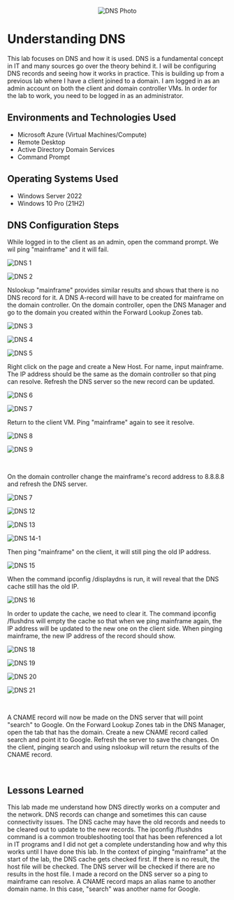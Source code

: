 <p align="center">
<img src="https://i.imgur.com/MwrkwEQ.png" alt="DNS Photo"/>
</p>

<h1>Understanding DNS</h1>
This lab focuses on DNS and how it is used. DNS is a fundamental concept in IT and many sources go over the theory behind it. I will be configuring DNS records and seeing how it works in practice. This is building up from a previous lab where I have a client joined to a domain. I am logged in as an admin account on both the client and domain controller VMs. In order for the lab to work, you need to be logged in as an administrator. <br />

<h2>Environments and Technologies Used</h2>

- Microsoft Azure (Virtual Machines/Compute)
- Remote Desktop
- Active Directory Domain Services
- Command Prompt

<h2>Operating Systems Used </h2>

- Windows Server 2022
- Windows 10 Pro (21H2)

<h2>DNS Configuration Steps</h2>
<p>While logged in to the client as an admin, open the command prompt. We wil ping "mainframe" and it will fail.</p>

![DNS 1](https://github.com/Jacob-Oq/intuition-dns/assets/150084528/35d44a3c-8ec8-4acd-9b0a-893978bad6a0)

![DNS 2](https://github.com/Jacob-Oq/intuition-dns/assets/150084528/81f4d3bc-af0d-438e-87ff-648a19b431f6)

<p>
Nslookup "mainframe" provides similar results and shows that there is no DNS record for it. A DNS A-record will have to be created for mainframe on the domain controller. On the domain controller, open the DNS Manager and go to the domain you created within the Forward Lookup Zones tab. 
</p>

![DNS 3](https://github.com/Jacob-Oq/intuition-dns/assets/150084528/d22953b3-af5a-4f5e-b76f-8a98af47c666)

![DNS 4](https://github.com/Jacob-Oq/intuition-dns/assets/150084528/a9a10342-3df0-4863-96f8-fbea02c6cdf6)

![DNS 5](https://github.com/Jacob-Oq/intuition-dns/assets/150084528/ce855be5-3ead-49c5-b451-4baf72361d8a)

<p>  
Right click on the page and create a New Host. For name, input mainframe. The IP address should be the same as the domain controller so that ping can resolve. Refresh the DNS server so the new record can be updated. 
</p>

![DNS 6](https://github.com/Jacob-Oq/intuition-dns/assets/150084528/df032e51-4026-4b46-8b5a-7efd7b7badf7)

![DNS 7](https://github.com/Jacob-Oq/intuition-dns/assets/150084528/732be9ca-20ec-4f1a-9ebc-5d3b9bce3ab7)

<p>Return to the client VM. Ping "mainframe" again to see it resolve.</p>

![DNS 8](https://github.com/Jacob-Oq/intuition-dns/assets/150084528/8109635c-0fd3-4ccd-b7b3-2ee9d1340b47)

![DNS 9](https://github.com/Jacob-Oq/intuition-dns/assets/150084528/67426372-f661-4a5a-8dab-b7bcb8918ff7)

<br />
<p>On the domain controller change the mainframe's record address to 8.8.8.8 and refresh the DNS server.</p> 

![DNS 7](https://github.com/Jacob-Oq/intuition-dns/assets/150084528/031a673d-8e4e-426e-881c-512c470898cc)

![DNS 12](https://github.com/Jacob-Oq/intuition-dns/assets/150084528/35e38907-2b5f-41a9-874a-e74079af982b)

![DNS 13](https://github.com/Jacob-Oq/intuition-dns/assets/150084528/7eacbb5e-40c1-4fa8-b95f-209f7e17b977)

![DNS 14-1](https://github.com/Jacob-Oq/intuition-dns/assets/150084528/0d555000-b820-43ba-9045-7ebfcf0d47f7)

<p>Then ping "mainframe" on the client, it will still ping the old IP address.</p>

![DNS 15](https://github.com/Jacob-Oq/intuition-dns/assets/150084528/8d3bbebc-a70b-4d19-98fb-1a38ee33719b)

<p>When the command ipconfig /displaydns is run, it will reveal that the DNS cache still has the old IP.</p>

![DNS 16](https://github.com/Jacob-Oq/intuition-dns/assets/150084528/b3f0c9d6-3450-4779-92c0-87bf2daaee76)

In order to update the cache, we need to clear it. The command ipconfig /flushdns will empty the cache so that when we ping mainframe again, the IP address will be updated to the new one on the client side. When pinging mainframe, the new IP address of the record should show.
</p>

![DNS 18](https://github.com/Jacob-Oq/intuition-dns/assets/150084528/552816b7-a8e6-44c9-96c9-6d27dce29ec5)

![DNS 19](https://github.com/Jacob-Oq/intuition-dns/assets/150084528/e5286f97-5348-4786-85fc-8f261fedda4d)

![DNS 20](https://github.com/Jacob-Oq/intuition-dns/assets/150084528/4cdc647e-d36b-40aa-98b0-6b5eff962840)

![DNS 21](https://github.com/Jacob-Oq/intuition-dns/assets/150084528/6ee65708-c297-457c-99bd-04e90d7220d1)

<br />
<p>
A CNAME record will now be made on the DNS server that will point "search" to Google. On the Forward Lookup Zones tab in the DNS Manager, open the tab that has the domain. Create a new CNAME record called search and point it to Google. Refresh the server to save the changes. On the client, pinging search and using nslookup will return the results of the CNAME record.
</p>
<br />

<h2>Lessons Learned </h2>

This lab made me understand how DNS directly works on a computer and the network. DNS records can change and sometimes this can cause connectivity issues. The DNS cache may have the old records and needs to be cleared out to update to the new records. The ipconfig /flushdns command is a common troubleshooting tool that has been referenced a lot in IT programs and I did not get a complete understanding how and why this works until I have done this lab. In the context of pinging "mainframe" at the start of the lab, the DNS cache gets checked first. If there is no result, the host file will be checked. The DNS server will be checked if there are no results in the host file. I made a record on the DNS server so a ping to mainframe can resolve. A CNAME record maps an alias name to another domain name. In this case, "search" was another name for Google.
